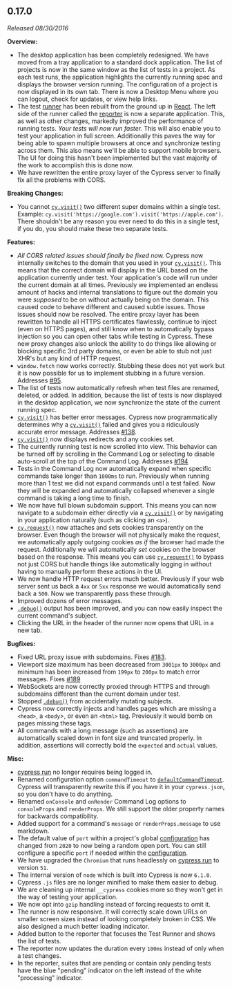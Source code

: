## 0.17.0

_Released 08/30/2016_

**Overview:**

- The desktop application has been completely redesigned. We have moved from a
  tray application to a standard dock application. The list of projects is now
  in the same window as the list of tests in a project. As each test runs, the
  application highlights the currently running spec and displays the browser
  version running. The configuration of a project is now displayed in its own
  tab. There is now a Desktop Menu where you can logout, check for updates, or
  view help links.
- The test
  [runner](https://github.com/cypress-io/cypress/tree/develop/packages/runner)
  has been rebuilt from the ground up in [React](https://reactjs.org/). The left
  side of the runner called the
  [reporter](https://github.com/cypress-io/cypress/tree/develop/packages/reporter)
  is now a separate application. This, as well as other changes, markedly
  improved the performance of running tests. _Your tests will now run faster._
  This will also enable you to test your application in full screen.
  Additionally this paves the way for being able to spawn multiple browsers at
  once and synchronize testing across them. This also means we'll be able to
  support mobile browsers. The UI for doing this hasn't been implemented but the
  vast majority of the work to accomplish this is done now.
- We have rewritten the entire proxy layer of the Cypress server to finally fix
  all the problems with CORS.

**Breaking Changes:**

- You cannot [`cy.visit()`](/api/commands/visit) two different super domains
  within a single test. Example:
  `cy.visit('https://google.com').visit('https://apple.com')`. There shouldn't
  be any reason you ever need to do this in a single test, if you do, you should
  make these two separate tests.

**Features:**

- _All CORS related issues should finally be fixed now._ Cypress now internally
  switches to the domain that you used in your
  [`cy.visit()`](/api/commands/visit). This means that the correct domain will
  display in the URL based on the application currently under test. Your
  application's code will run under the current domain at all times. Previously
  we implemented an endless amount of hacks and internal translations to figure
  out the domain you were _supposed_ to be on without actually being on the
  domain. This caused code to behave different and caused subtle issues. Those
  issues should now be resolved. The entire proxy layer has been rewritten to
  handle all HTTPS certificates flawlessly, continue to inject (even on HTTPS
  pages), and still know when to automatically bypass injection so you can open
  other tabs while testing in Cypress. These new proxy changes also unlock the
  ability to do things like allowing or blocking specific 3rd party domains, or
  even be able to stub not just XHR's but any kind of HTTP request.
- `window.fetch` now works correctly. Stubbing these does not yet work but it is
  now possible for us to implement stubbing in a future version. Addresses
  [#95](https://github.com/cypress-io/cypress/issues/95).
- The list of tests now automatically refresh when test files are renamed,
  deleted, or added. In addition, because the list of tests is now displayed in
  the desktop application, we now synchronize the state of the current running
  spec.
- [`cy.visit()`](/api/commands/visit) has better error messages. Cypress now
  programmatically determines why a [`cy.visit()`](/api/commands/visit) failed
  and gives you a ridiculously accurate error message. Addresses
  [#138](https://github.com/cypress-io/cypress/issues/138).
- [`cy.visit()`](/api/commands/visit) now displays redirects and any cookies
  set.
- The currently running test is now scrolled into view. This behavior can be
  turned off by scrolling in the Command Log or selecting to disable auto-scroll
  at the top of the Command Log. Addresses
  [#194](https://github.com/cypress-io/cypress/issues/194)
- Tests in the Command Log now automatically expand when specific commands take
  longer than `1000ms` to run. Previously when running more than 1 test we did
  not expand commands until a test failed. Now they will be expanded and
  automatically collapsed whenever a single command is taking a long time to
  finish.
- We now have full blown subdomain support. This means you can now navigate to a
  subdomain either directly via a [`cy.visit()`](/api/commands/visit) or by
  navigating in your application naturally (such as clicking an `<a>`).
- [`cy.request()`](/api/commands/request) now attaches and sets cookies
  transparently on the browser. Even though the browser will not physically make
  the request, we automatically apply outgoing cookies _as if_ the browser had
  made the request. Additionally we will automatically _set_ cookies on the
  browser based on the response. This means you can use
  [`cy.request()`](/api/commands/request) to bypass not just CORS but handle
  things like automatically logging in without having to manually perform these
  actions in the UI.
- We now handle HTTP request errors much better. Previously if your web server
  sent us back a `4xx` or `5xx` response we would automatically send back a
  `500`. Now we transparently pass these through.
- Improved dozens of error messages.
- [`.debug()`](/api/commands/debug) output has been improved, and you can now
  easily inspect the current command's subject.
- Clicking the URL in the header of the runner now opens that URL in a new tab.

**Bugfixes:**

- Fixed URL proxy issue with subdomains. Fixes
  [#183](https://github.com/cypress-io/cypress/issues/183).
- Viewport size maximum has been decreased from `3001px` to `3000px` and minimum
  has been increased from `199px` to `200px` to match error messages. Fixes
  [#189](https://github.com/cypress-io/cypress/issues/189)
- WebSockets are now correctly proxied through HTTPS and through subdomains
  different than the current domain under test.
- Stopped [`.debug()`](/api/commands/debug) from accidentally mutating subjects.
- Cypress now correctly injects and handles pages which are missing a `<head>`,
  a `<body`>, or even an `<html>` tag. Previously it would bomb on pages missing
  these tags.
- All commands with a long message (such as assertions) are automatically scaled
  down in font size and truncated properly. In addition, assertions will
  correctly bold the `expected` and `actual` values.

**Misc:**

- [cypress run](/guides/guides/command-line#cypress-run) no longer requires
  being logged in.
- Renamed configuration option `commandTimeout` to
  [`defaultCommandTimeout`](/guides/references/configuration). Cypress will
  transparently rewrite this if you have it in your `cypress.json`, so you don't
  have to do anything.
- Renamed `onConsole` and `onRender` Command Log options to `consoleProps` and
  `renderProps`. We still support the older property names for backwards
  compatibility.
- Added support for a command's `message` or `renderProps.message` to use
  markdown.
- The default value of `port` within a project's global
  [configuration](/guides/references/configuration) has changed from `2020` to
  now being a random open port. You can still configure a specific `port` if
  needed within the [configuration](/guides/references/configuration).
- We have upgraded the `Chromium` that runs headlessly on
  [cypress run](/guides/guides/command-line#cypress-run) to version `51`.
- The internal version of `node` which is built into Cypress is now `6.1.0`.
- Cypress `.js` files are no longer minified to make them easier to debug.
- We are cleaning up internal `__cypress` cookies more so they won't get in the
  way of testing your application.
- We now opt into `gzip` handling instead of forcing requests to omit it.
- The runner is now responsive. It will correctly scale down URLs on smaller
  screen sizes instead of looking completely broken in CSS. We also designed a
  much better loading indicator.
- Added button to the reporter that focuses the Test Runner and shows the list
  of tests.
- The reporter now updates the duration every `100ms` instead of only when a
  test changes.
- In the reporter, suites that are pending or contain only pending tests have
  the blue "pending" indicator on the left instead of the white "processing"
  indicator.
